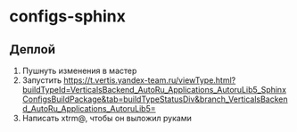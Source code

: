 # configs-sphinx

## Деплой
1. Пушнуть изменения в мастер
2. Запустить https://t.vertis.yandex-team.ru/viewType.html?buildTypeId=VerticalsBackend_AutoRu_Applications_AutoruLib5_SphinxConfigsBuildPackage&tab=buildTypeStatusDiv&branch_VerticalsBackend_AutoRu_Applications_AutoruLib5=
3. Написать xtrm@, чтобы он выложил руками
